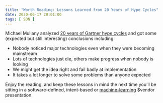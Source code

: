 ```yaml
---
title: "Worth Reading: Lessons Learned from 20 Years of Hype Cycles"
date: 2020-06-17 20:01:00
tags: [ SDN ]
---
```

Michael Mullany analyzed [20 years of Gartner hype cycles](https://www.linkedin.com/pulse/8-lessons-from-20-years-hype-cycles-michael-mullany) and got some (expected but still interesting) conclusions including:

* Nobody noticed major technologies even when they were becoming mainstream
* Lots of technologies just die, others make progress when nobody is looking
* We might get the idea right and fail badly at implementation
* It takes a lot longer to solve some problems than anyone expected

Enjoy the reading, and keep these lessons in mind the next time you’ll be sitting in a software-defined, intent-based or [machine-learning](/2018/10/worth-watching-machine-learning-in/) $vendor presentation.
